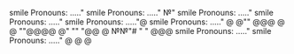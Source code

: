 smile Pronouns: ....."
smile Pronouns: ....."
№"
smile Pronouns: ....."
smile Pronouns: ....."
smile Pronouns: ....."@
smile Pronouns: ....."
@
@""
@@@
@
@
""@@@@
@"
""
"@@
@
№№"#
"
"
@@@
smile Pronouns: ....."
smile Pronouns: ....."
@
@
@
